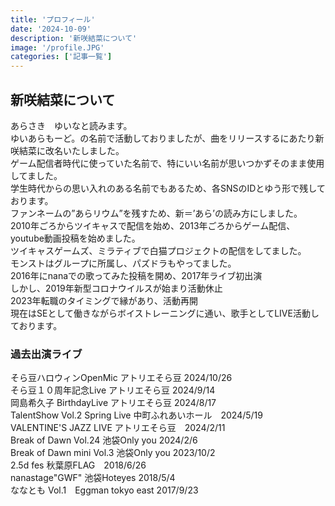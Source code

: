 ```yaml
---
title: 'プロフィール'
date: '2024-10-09'
description: '新咲結菜について'
image: '/profile.JPG'
categories: ['記事一覧']
---
```


## 新咲結菜について
あらさき　ゆいなと読みます。<br/>
ゆいあらもーど。の名前で活動しておりましたが、曲をリリースするにあたり新咲結菜に改名いたしました。<br/>
ゲーム配信者時代に使っていた名前で、特にいい名前が思いつかずそのまま使用してました。<br/>
学生時代からの思い入れのある名前でもあるため、各SNSのIDとゆう形で残しております。<br/>
ファンネームの”あらリウム”を残すため、新＝’あら’の読み方にしました。<br/>
2010年ごろからツイキャスで配信を始め、2013年ごろからゲーム配信、youtube動画投稿を始めました。<br/>
ツイキャスゲームズ、ミラティブで白猫プロジェクトの配信をしてました。<br/>
モンストはグループに所属し、パズドラもやってました。<br/>
2016年にnanaでの歌ってみた投稿を開め、2017年ライブ初出演<br/>
しかし、2019年新型コロナウイルスが始まり活動休止<br/>
2023年転職のタイミングで縁があり、活動再開<br/>
現在はSEとして働きながらボイストレーニングに通い、歌手としてLIVE活動しております。<br/>

### 過去出演ライブ
そら豆ハロウィンOpenMic アトリエそら豆 2024/10/26</br>
そら豆１０周年記念Live アトリエそら豆 2024/9/14<br/>
岡島希久子 BirthdayLive アトリエそら豆 2024/8/17<br/>
TalentShow Vol.2 Spring Live 中町ふれあいホール　2024/5/19<br/>
VALENTINE'S JAZZ LIVE アトリエそら豆　2024/2/11<br/>
Break of Dawn Vol.24 池袋Only you 2024/2/6<br/>
Break of Dawn mini Vol.3 池袋Only you 2023/10/2<br/>
2.5d fes 秋葉原FLAG　2018/6/26<br/>
nanastage"GWF" 池袋Hoteyes 2018/5/4<br/>
ななとも Vol.1　Eggman tokyo east 2017/9/23<br/>